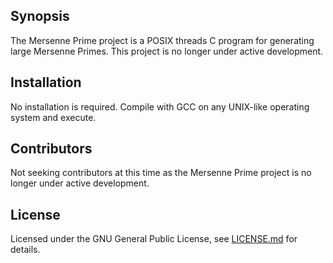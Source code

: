 ## Synopsis

The Mersenne Prime project is a POSIX threads C program for generating large Mersenne Primes. This project is no longer under active development.

## Installation

No installation is required. Compile with GCC on any UNIX-like operating system and execute.

## Contributors

Not seeking contributors at this time as the Mersenne Prime project is no longer under active development.

## License

Licensed under the GNU General Public License, see [LICENSE.md](LICENSE.md) for details.
